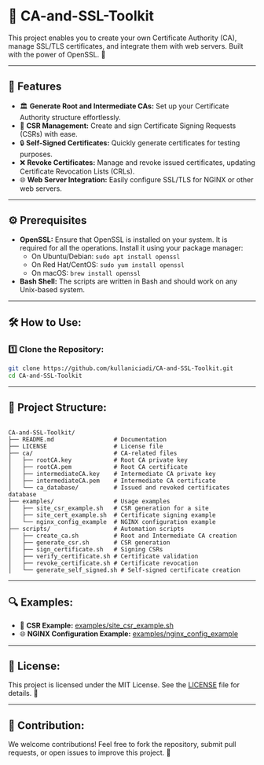 # 🌟 CA-and-SSL-Toolkit

This project enables you to create your own Certificate Authority (CA), manage SSL/TLS certificates, and integrate them with web servers. Built with the power of OpenSSL. 🔐

---

## 🚀 Features

- 🏛️ **Generate Root and Intermediate CAs:** Set up your Certificate Authority structure effortlessly.
- 📝 **CSR Management:** Create and sign Certificate Signing Requests (CSRs) with ease.
- 🔒 **Self-Signed Certificates:** Quickly generate certificates for testing purposes.
- ❌ **Revoke Certificates:** Manage and revoke issued certificates, updating Certificate Revocation Lists (CRLs).
- 🌐 **Web Server Integration:** Easily configure SSL/TLS for NGINX or other web servers.

---

## ⚙️ Prerequisites

- **OpenSSL:** Ensure that OpenSSL is installed on your system. It is required for all the operations. Install it using your package manager:
  - On Ubuntu/Debian: `sudo apt install openssl`
  - On Red Hat/CentOS: `sudo yum install openssl`
  - On macOS: `brew install openssl`
- **Bash Shell:** The scripts are written in Bash and should work on any Unix-based system.

---

## 🛠️ How to Use:

### 1️⃣ Clone the Repository:

```bash
git clone https://github.com/kullaniciadi/CA-and-SSL-Toolkit.git
cd CA-and-SSL-Toolkit

```

---

## 📂 Project Structure:

```plaintext

CA-and-SSL-Toolkit/
├── README.md                 # Documentation
├── LICENSE                   # License file
├── ca/                       # CA-related files
│   ├── rootCA.key            # Root CA private key
│   ├── rootCA.pem            # Root CA certificate
│   ├── intermediateCA.key    # Intermediate CA private key
│   ├── intermediateCA.pem    # Intermediate CA certificate
│   └── ca_database/          # Issued and revoked certificates database
├── examples/                 # Usage examples
│   ├── site_csr_example.sh   # CSR generation for a site
│   ├── site_cert_example.sh  # Certificate signing example
│   └── nginx_config_example  # NGINX configuration example
├── scripts/                  # Automation scripts
│   ├── create_ca.sh          # Root and Intermediate CA creation
│   ├── generate_csr.sh       # CSR generation
│   ├── sign_certificate.sh   # Signing CSRs
│   ├── verify_certificate.sh # Certificate validation
│   ├── revoke_certificate.sh # Certificate revocation
│   └── generate_self_signed.sh # Self-signed certificate creation

```

---

## 🔍 Examples:

- 📄 **CSR Example:** [examples/site_csr_example.sh](examples/site_csr_example.sh)
- 🌐 **NGINX Configuration Example:** [examples/nginx_config_example](examples/nginx_config_example)

---

## 📜 License:

This project is licensed under the MIT License. See the [LICENSE](LICENSE) file for details. 🎉

---

## 🌟 Contribution:

We welcome contributions! Feel free to fork the repository, submit pull requests, or open issues to improve this project. 🤝

